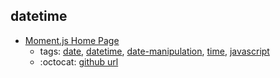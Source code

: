 datetime 
---
* [Moment.js Home Page](http://momentjs.com/)
    * tags: [date](../tags/date.md), [datetime](../tags/datetime.md), [date-manipulation](../tags/date-manipulation.md), [time](../tags/time.md), [javascript](../tags/javascript.md)
    * :octocat: [github url](https://github.com/moment/moment/)
